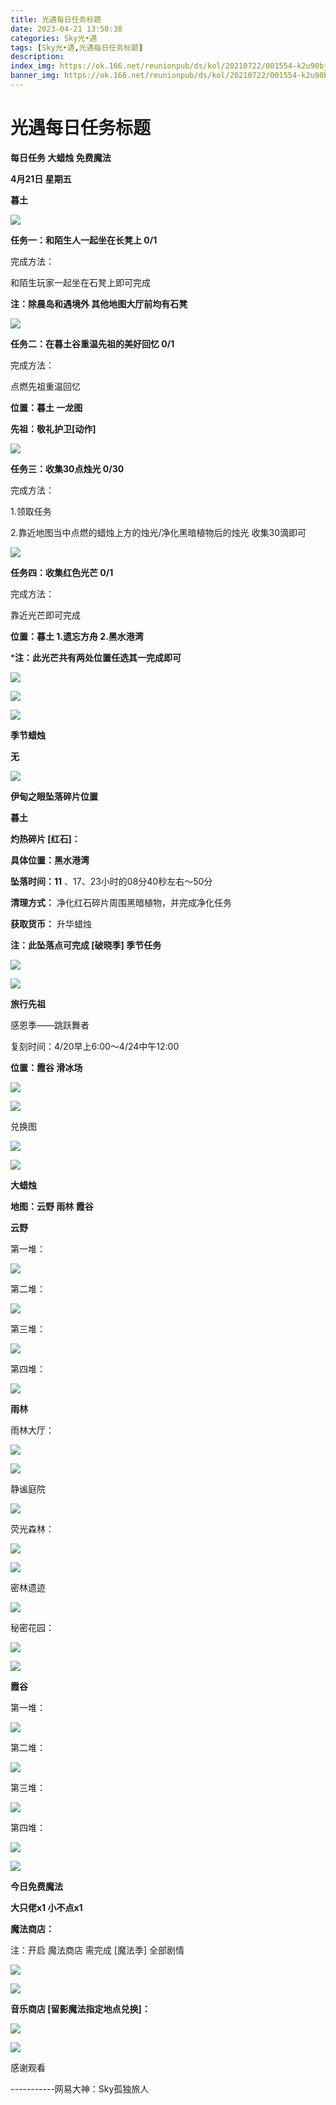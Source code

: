 ```yaml
---
title: 光遇每日任务标题
date: 2023-04-21 13:50:38
categories: Sky光•遇
tags: [Sky光•遇,光遇每日任务标题]
description: 
index_img: https://ok.166.net/reunionpub/ds/kol/20210722/001554-k2u90bj7ay.png?imageView&thumbnail=600x0&type=jpg
banner_img: https://ok.166.net/reunionpub/ds/kol/20210722/001554-k2u90bj7ay.png?imageView&thumbnail=600x0&type=jpg
---
```

# 光遇每日任务标题
**每日任务 大蜡烛 免费魔法**

 **4月21日 星期五**

 **暮土**

![](https://img.166.net/reunionpub/ds/kol/20230421/001702-4pbz8s29nr.jpeg)

 **任务一：和陌生人一起坐在长凳上 0/1**

完成方法：

和陌生玩家一起坐在石凳上即可完成

 **注：除晨岛和遇境外 其他地图大厅前均有石凳**

![](https://img.166.net/reunionpub/ds/kol/20230421/001149-pojzlsq75k.jpg)

 **任务二：在暮土谷重温先祖的美好回忆 0/1**

完成方法：

点燃先祖重温回忆

 **位置：暮土 一龙图**

 **先祖：敬礼护卫[动作]**

![](https://img.166.net/reunionpub/ds/kol/20230421/001226-8ahupbqnsw.jpeg)

 **任务三：收集30点烛光 0/30**

完成方法：

1.领取任务

2.靠近地图当中点燃的蜡烛上方的烛光/净化黑暗植物后的烛光 收集30滴即可

![](https://img.166.net/reunionpub/ds/kol/20230421/001248-qjtn0lurhi.jpg)

 **任务四：收集红色光芒  0/1**

完成方法：

靠近光芒即可完成

 **位置：暮土  1.遗忘方舟 2.黑水港湾**

 ***注：此光芒共有两处位置任选其一完成即可**

![](https://img.166.net/reunionpub/ds/kol/20230421/001304-f694vqj7m1.jpeg)

![](https://img.166.net/reunionpub/ds/kol/20230421/001312-md7j18tzoq.jpeg)

![](https://img.166.net/reunionpub/ds/kol/20221018/100256-wzutnocka0.png)

 **季节蜡烛**

 **无**

![](https://img.166.net/reunionpub/ds/kol/20221130/005912-5mvshq9nf3.png)

 **伊甸之眼坠落碎片位置**

 **暮土**

 **灼热碎片 [红石]：**

 **具体位置：黑水港湾**

 **坠落时间：11** 、17、23小时的08分40秒左右～50分

 **清理方式：** 净化红石碎片周围黑暗植物，并完成净化任务

 **获取货币：** 升华蜡烛

 **注：此坠落点可完成  [破晓季] 季节任务**

![](https://img.166.net/reunionpub/ds/kol/20230421/111631-yn70agmuse.jpeg)

![](https://img.166.net/reunionpub/ds/kol/20230313/005012-cdpy0kr1uq.png)

 **旅行先祖**

感恩季——跳跃舞者

复刻时间：4/20早上6:00～4/24中午12:00

 **位置：霞谷 滑冰场**

![](https://img.166.net/reunionpub/ds/kol/20230419/225512-z154d0lhks.jpeg)

![](https://img.166.net/reunionpub/ds/kol/20230419/225520-7kw41eyufr.jpeg)

兑换图

![](https://img.166.net/reunionpub/ds/kol/20230421/003539-43p7ikavfj.jpeg)

![](https://img.166.net/reunionpub/ds/kol/20230313/005012-cdpy0kr1uq.png)

 **大蜡烛**

 **地图：云野 雨林 霞谷**

 **云野**

第一堆：

![](https://img.166.net/reunionpub/ds/kol/20230420/234349-o2s9cpeq35.jpeg)

第二堆：

![](https://img.166.net/reunionpub/ds/kol/20230420/234358-58nwjat2fg.jpeg)

第三堆：

![](https://img.166.net/reunionpub/ds/kol/20230420/234405-hp38ki16rd.jpeg)

第四堆：

![](https://img.166.net/reunionpub/ds/kol/20230420/234412-jub1840f5g.jpeg)

 **雨林**

雨林大厅：

![](https://img.166.net/reunionpub/ds/kol/20230414/001148-hjlc2pudag.jpeg)

![](https://img.166.net/reunionpub/ds/kol/20230421/000110-jc1w5a0sqv.jpeg)

静谧庭院

![](https://img.166.net/reunionpub/ds/kol/20230421/000130-sej5h3knvr.jpeg)

荧光森林：

![](https://img.166.net/reunionpub/ds/kol/20230414/001239-onpdevbq9f.jpeg)

![](https://img.166.net/reunionpub/ds/kol/20230421/000146-8n7ajz14hl.jpeg)

密林遗迹

![](https://img.166.net/reunionpub/ds/kol/20230414/001418-r2tcwjazgp.jpeg)

秘密花园：

![](https://img.166.net/reunionpub/ds/kol/20230421/000200-8hf5da643l.jpeg)

![](https://img.166.net/reunionpub/ds/kol/20230414/001316-7l6amydqhu.jpeg)

 **霞谷**

第一堆：

![](https://img.166.net/reunionpub/ds/kol/20230420/235204-4dgujyikpe.jpeg)

第二堆：

![](https://img.166.net/reunionpub/ds/kol/20230420/235215-k1dqs3lhif.jpeg)

第三堆：

![](https://img.166.net/reunionpub/ds/kol/20230420/235222-27ge5lzaq3.jpeg)

第四堆：

![](https://img.166.net/reunionpub/ds/kol/20230420/235228-90rj32obi4.jpeg)

![](https://img.166.net/reunionpub/ds/kol/20221018/100256-wzutnocka0.png)

 **今日免费魔法**

 **大只佬x1 小不点x1**

 **魔法商店：**

注：开启 魔法商店 需完成 [魔法季] 全部剧情

![](https://img.166.net/reunionpub/ds/kol/20221018/100559-oibznvdtus.png)

![](https://img.166.net/reunionpub/ds/kol/20230420/235121-uimy23bo5j.jpeg)

 **音乐商店 [留影魔法指定地点兑换]：**

![](https://img.166.net/reunionpub/ds/kol/20230417/001156-p3rdbfc0io.jpeg)

 **![](https://img.166.net/reunionpub/ds/kol/20221018/100256-wzutnocka0.png)**

感谢观看

\-----------网易大神：Sky孤独旅人

